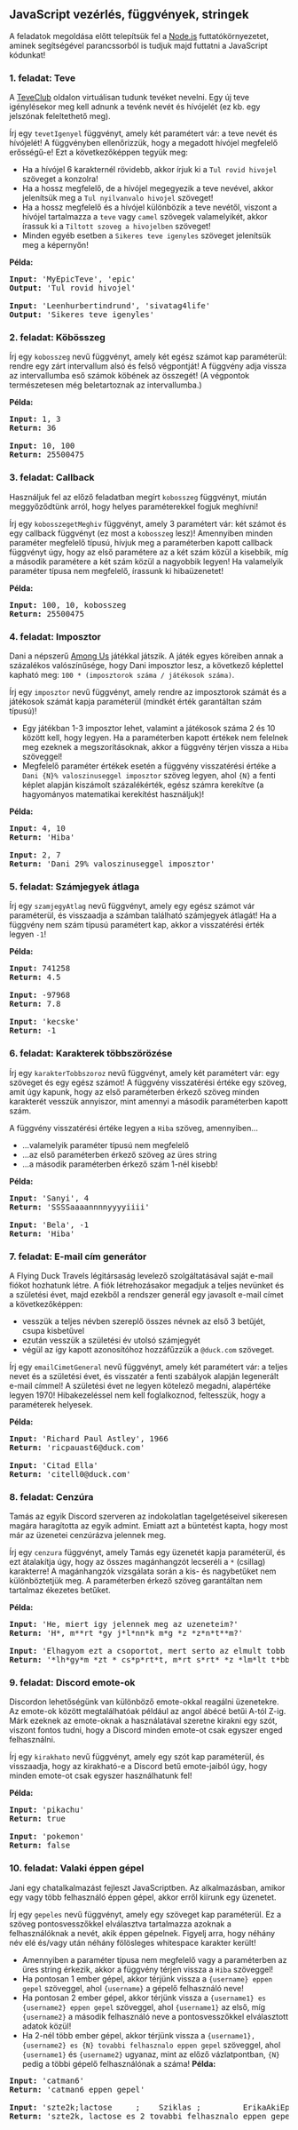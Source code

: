 <style>
    h1:first-of-type { display: none; }
</style>

# Szkriptnyelvek - 6. gyakorló feladatsor

## JavaScript vezérlés, függvények, stringek

A feladatok megoldása előtt telepítsük fel a [Node.js](https://nodejs.org/en/) futtatókörnyezetet, aminek segítségével parancssorból is tudjuk majd futtatni a JavaScript kódunkat!


### 1. feladat: Teve

A [TeveClub](https://teveclub.hu/) oldalon virtuálisan tudunk tevéket nevelni. Egy új teve igénylésekor meg kell adnunk a tevénk nevét és hívójelét (ez kb. egy jelszónak feleltethető meg).

Írj egy `tevetIgenyel` függvényt, amely két paramétert vár: a teve nevét és hívójelét! A függvényben ellenőrizzük, hogy a megadott hívójel megfelelő erősségű-e! Ezt a következőképpen tegyük meg:

* Ha a hívójel 6 karakternél rövidebb, akkor írjuk ki a `Tul rovid hivojel` szöveget a konzolra!
* Ha a hossz megfelelő, de a hívójel megegyezik a teve nevével, akkor jelenítsük meg a `Tul nyilvanvalo hivojel` szöveget!
* Ha a hossz megfelelő és a hívójel különbözik a teve nevétől, viszont a  hívójel tartalmazza a `teve` vagy `camel` szövegek valamelyikét, akkor írassuk ki a `Tiltott szoveg a hivojelben` szöveget!
* Minden egyéb esetben a `Sikeres teve igenyles` szöveget jelenítsük meg a képernyőn!

**Példa:**

<pre>
<b>Input:</b> 'MyEpicTeve', 'epic'
<b>Output:</b> 'Tul rovid hivojel'

<b>Input:</b> 'Leenhurbertindrund', 'sivatag4life'
<b>Output:</b> 'Sikeres teve igenyles'
</pre>


### 2. feladat: Köbösszeg

Írj egy `kobosszeg` nevű függvényt, amely két egész számot kap paraméterül: rendre egy zárt intervallum alsó és felső végpontját! A függvény adja vissza az intervallumba eső számok köbének az összegét! (A végpontok természetesen még beletartoznak az intervallumba.)

**Példa:**

<pre>
<b>Input:</b> 1, 3
<b>Return:</b> 36

<b>Input:</b> 10, 100
<b>Return:</b> 25500475
</pre>


### 3. feladat: Callback

Használjuk fel az előző feladatban megírt `kobosszeg` függvényt, miután meggyőződtünk arról, hogy helyes paraméterekkel fogjuk meghívni!

Írj egy `kobosszegetMeghiv` függvényt, amely 3 paramétert vár: két számot és egy callback függvényt (ez most a `kobosszeg` lesz)! Amennyiben minden paraméter megfelelő típusú, hívjuk meg a paraméterben kapott callback függvényt úgy, hogy az első paramétere az a két szám közül a kisebbik, míg a második paramétere a két szám közül a nagyobbik legyen! Ha valamelyik paraméter típusa nem megfelelő, írassunk ki hibaüzenetet!

**Példa:**

<pre>
<b>Input:</b> 100, 10, kobosszeg
<b>Return:</b> 25500475
</pre>



### 4. feladat: Imposztor

Dani a népszerű [Among Us](http://www.innersloth.com/gameAmongUs.php) játékkal játszik. A játék egyes köreiben annak a százalékos valószínűsége, hogy Dani imposztor lesz, a következő képlettel kapható meg: `100 * (imposztorok száma / játékosok száma)`.

Írj egy `imposztor` nevű függvényt, amely rendre az imposztorok számát és a játékosok számát kapja paraméterül (mindkét érték garantáltan szám típusú)!

* Egy játékban 1-3 imposztor lehet, valamint a játékosok száma 2 és 10 között kell, hogy legyen. Ha a paraméterben kapott értékek nem felelnek meg ezeknek a megszorításoknak, akkor a függvény térjen vissza a `Hiba` szöveggel!
* Megfelelő paraméter értékek esetén a függvény visszatérési értéke a `Dani {N}% valoszinuseggel imposztor` szöveg legyen, ahol `{N}` a fenti képlet alapján kiszámolt százalékérték, egész számra kerekítve (a hagyományos matematikai kerekítést használjuk)!

**Példa:**

<pre>
<b>Input:</b> 4, 10
<b>Return:</b> 'Hiba'

<b>Input:</b> 2, 7
<b>Return:</b> 'Dani 29% valoszinuseggel imposztor'
</pre>


### 5. feladat: Számjegyek átlaga

Írj egy `szamjegyAtlag` nevű függvényt, amely egy egész számot vár paraméterül, és visszaadja a számban található számjegyek átlagát! Ha a függvény nem szám típusú paramétert kap, akkor a visszatérési érték legyen `-1`!

**Példa:**

<pre>
<b>Input:</b> 741258
<b>Return:</b> 4.5

<b>Input:</b> -97968
<b>Return:</b> 7.8

<b>Input:</b> 'kecske'
<b>Return:</b> -1
</pre>


### 6. feladat: Karakterek többszörözése

Írj egy `karakterTobbszoroz` nevű függvényt, amely két paramétert vár: egy szöveget és egy egész számot! A függvény visszatérési értéke egy szöveg, amit úgy kapunk, hogy az első paraméterben érkező szöveg minden karakterét vesszük annyiszor, mint amennyi a második paraméterben kapott szám.

A függvény visszatérési értéke legyen a `Hiba` szöveg, amennyiben...

* ...valamelyik paraméter típusú nem megfelelő
* ...az első paraméterben érkező szöveg az üres string
* ...a második paraméterben érkező szám 1-nél kisebb!

**Példa:**

<pre>
<b>Input:</b> 'Sanyi', 4
<b>Return:</b> 'SSSSaaaannnnyyyyiiii'

<b>Input:</b> 'Bela', -1
<b>Return:</b> 'Hiba'
</pre>


### 7. feladat: E-mail cím generátor

A Flying Duck Travels légitársaság levelező szolgáltatásával saját e-mail fiókot hozhatunk létre. A fiók létrehozásakor megadjuk a teljes nevünket és a születési évet, majd ezekből a rendszer generál egy javasolt e-mail címet a következőképpen:

* vesszük a teljes névben szereplő összes névnek az első 3 betűjét, csupa kisbetűvel
* ezután vesszük a születési év utolsó számjegyét
* végül az így kapott azonosítóhoz hozzáfűzzük a `@duck.com` szöveget.

Írj egy `emailCimetGeneral` nevű függvényt, amely két paramétert vár: a teljes nevet és a születési évet, és visszatér a fenti szabályok alapján legenerált e-mail címmel! A születési évet ne legyen kötelező megadni, alapértéke legyen 1970! Hibakezeléssel nem kell foglalkoznod, feltesszük, hogy a paraméterek helyesek.

**Példa:**

<pre>
<b>Input:</b> 'Richard Paul Astley', 1966
<b>Return:</b> 'ricpauast6@duck.com'

<b>Input:</b> 'Citad Ella'
<b>Return:</b> 'citell0@duck.com'
</pre>


### 8. feladat: Cenzúra

Tamás az egyik Discord szerveren az indokolatlan tagelgetéseivel sikeresen magára haragította az egyik admint. Emiatt azt a büntetést kapta, hogy most már az üzenetei cenzúrázva jelennek meg.

Írj egy `cenzura` függvényt, amely Tamás egy üzenetét kapja paraméterül, és ezt átalakítja úgy, hogy az összes magánhangzót lecseréli a `*` (csillag) karakterre! A magánhangzók vizsgálata során a kis- és nagybetűket nem különböztetjük meg. A paraméterben érkező szöveg garantáltan nem tartalmaz ékezetes betűket.

**Példa:**

<pre>
<b>Input:</b> 'He, miert igy jelennek meg az uzeneteim?'
<b>Return:</b> 'H*, m**rt *gy j*l*nn*k m*g *z *z*n*t**m?'

<b>Input:</b> 'Elhagyom ezt a csoportot, mert serto az elmult tobb mint 10 eves Discordos tapasztalatom es multammal szemben.'
<b>Return:</b> '*lh*gy*m *zt * cs*p*rt*t, m*rt s*rt* *z *lm*lt t*bb m*nt 10 *v*s D*sc*rd*s t*p*szt*l*t*m *s m*lt*mm*l sz*mb*n.'
</pre>


### 9. feladat: Discord emote-ok

Discordon lehetőségünk van különböző emote-okkal reagálni üzenetekre. Az emote-ok között megtalálhatóak például az angol ábécé betűi A-tól Z-ig. Márk ezeknek az emote-oknak a használatával szeretne kirakni egy szót, viszont fontos tudni, hogy a Discord minden emote-ot csak egyszer enged felhasználni.

Írj egy `kirakhato` nevű függvényt, amely egy szót kap paraméterül, és visszaadja, hogy az kirakható-e a Discord betű emote-jaiból úgy, hogy minden emote-ot csak egyszer használhatunk fel!

**Példa:**

<pre>
<b>Input:</b> 'pikachu'
<b>Return:</b> true

<b>Input:</b> 'pokemon'
<b>Return:</b> false
</pre>


### 10. feladat: Valaki éppen gépel

Jani egy chatalkalmazást fejleszt JavaScriptben. Az alkalmazásban, amikor egy vagy több felhasználó éppen gépel, akkor erről kiírunk egy üzenetet.

Írj egy `gepeles` nevű függvényt, amely egy szöveget kap paraméterül. Ez a szöveg pontosvesszőkkel elválasztva tartalmazza azoknak a felhasználóknak a nevét, akik éppen gépelnek. Figyelj arra, hogy néhány név elé és/vagy után néhány fölösleges whitespace karakter került!

* Amennyiben a paraméter típusa nem megfelelő vagy a paraméterben az üres string érkezik, akkor a függvény térjen vissza a `Hiba` szöveggel!
* Ha pontosan 1 ember gépel, akkor térjünk vissza a `{username} eppen gepel` szöveggel, ahol `{username}` a gépelő felhasználó neve!
* Ha pontosan 2 ember gépel, akkor térjünk vissza a `{username1} es {username2} eppen gepel` szöveggel, ahol `{username1}` az első, míg `{username2}` a második felhasználó neve a pontosvesszőkkel elválasztott adatok közül!
* Ha 2-nél több ember gépel, akkor térjünk vissza a `{username1}, {username2} es {N} tovabbi felhasznalo eppen gepel` szöveggel, ahol `{username1}` és `{username2}` ugyanaz, mint az előző vázlatpontban, `{N}` pedig a többi gépelő felhasználónak a száma!
**Példa:**

<pre>
<b>Input:</b> 'catman6'
<b>Return:</b> 'catman6 eppen gepel'

<b>Input:</b> 'szte2k;lactose     ;    Sziklas ;         ErikaAkiEppenHegyrolCsuszikLeVagyNemtom'
<b>Return:</b> 'szte2k, lactose es 2 tovabbi felhasznalo eppen gepel'
</pre>

